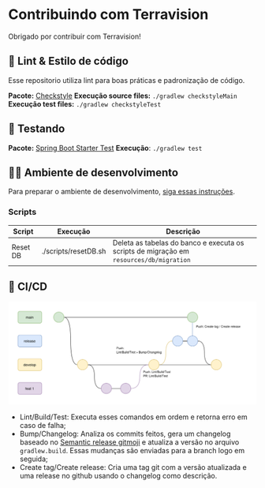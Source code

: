 # Contribuindo com Terravision

Obrigado por contribuir com Terravision!

## 💅 Lint & Estilo de código

Esse repositorio utiliza lint para boas práticas e padronização de código.

**Pacote:** [Checkstyle](https://checkstyle.sourceforge.io/)
**Execução source files:** `./gradlew checkstyleMain`
**Execução test files:** `./gradlew checkstyleTest`

## 🧪 Testando

**Pacote:** [Spring Boot Starter Test](https://docs.spring.io/spring-boot/docs/1.5.7.RELEASE/reference/html/boot-features-testing.html)
**Execução**: `./gradlew test`

## 👨‍💻 Ambiente de desenvolvimento

Para preparar o ambiente de desenvolvimento, [siga essas instruções](https://github.com/MarcyLeite/fatec-api-4/blob/main/.github/CONTRIBUING.md#-development-environment).

### Scripts

| Script | Execução | Descrição |
| ----- | ---- | --- |
| Reset DB | ./scripts/resetDB.sh | Deleta as tabelas do banco e executa os scripts de migração em `resources/db/migration` |

## 👷 CI/CD

![Backend Pipeline](../docs/assets/backend-pipeline.png)

- Lint/Build/Test: Executa esses comandos em ordem e retorna erro em caso de falha;
- Bump/Changelog: Analiza os commits feitos, gera um changelog baseado no [Semantic release gitmoji](https://github.com/momocow/semantic-release-gitmoji) e atualiza a versão no arquivo `gradlew.build`. Essas mudanças são enviadas para a branch logo em seguida;
- Create tag/Create release: Cria uma tag git com a versão atualizada e uma release no github usando o changelog como descrição.